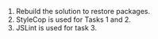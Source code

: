 1. Rebuild the solution to restore packages.
2. StyleCop is used for Tasks 1 and 2.
3. JSLint is used for task 3.